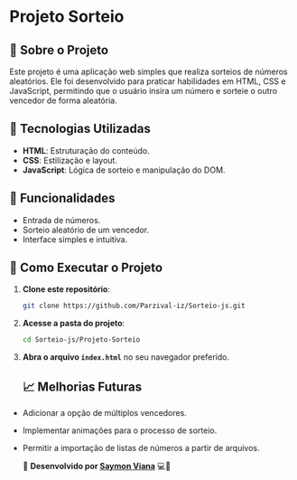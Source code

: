 # Projeto Sorteio

## 📌 Sobre o Projeto
Este projeto é uma aplicação web simples que realiza sorteios de números aleatórios. Ele foi desenvolvido para praticar habilidades em HTML, CSS e JavaScript, permitindo que o usuário insira um número e sorteie o outro vencedor de forma aleatória.

## 🚀 Tecnologias Utilizadas
- **HTML**: Estruturação do conteúdo.
- **CSS**: Estilização e layout.
- **JavaScript**: Lógica de sorteio e manipulação do DOM.

## 🎯 Funcionalidades
- Entrada de números.
- Sorteio aleatório de um vencedor.
- Interface simples e intuitiva.

## 📂 Como Executar o Projeto
1. **Clone este repositório**:
   ```bash
   git clone https://github.com/Parzival-iz/Sorteio-js.git
2. **Acesse a pasta do projeto**:
   ```bash
   cd Sorteio-js/Projeto-Sorteio
   ```
3. **Abra o arquivo `index.html`** no seu navegador preferido.

   ## 📈 Melhorias Futuras
- Adicionar a opção de múltiplos vencedores.
- Implementar animações para o processo de sorteio.
- Permitir a importação de listas de números a partir de arquivos.

  
  📌 **Desenvolvido por [Saymon Viana](https://github.com/Parzival-iz)** 💻🚀
